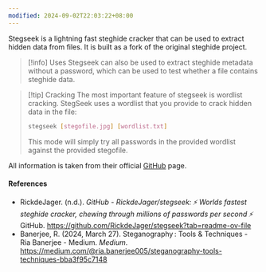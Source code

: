 ```yaml
---
modified: 2024-09-02T22:03:22+08:00
---
```

Stegseek is a lightning fast steghide cracker that can be used to extract hidden data from files. It is built as a fork of the original steghide project.

>[!info] Uses
>Stegseek can also be used to extract steghide metadata without a password, which can be used to test whether a file contains steghide data.

>[!tip] Cracking
>The most important feature of stegseek is wordlist cracking. StegSeek uses a wordlist that you provide to crack hidden data in the file:
>
>```bash
>stegseek [stegofile.jpg] [wordlist.txt]
>```
>
>This mode will simply try all passwords in the provided wordlist against the provided stegofile.

All information is taken from their official [GitHub](https://github.com/RickdeJager/stegseek?tab=readme-ov-file) page.

#### References
- RickdeJager. (n.d.). _GitHub - RickdeJager/stegseek: :zap: Worlds fastest steghide cracker, chewing through millions of passwords per second :zap:_ GitHub. https://github.com/RickdeJager/stegseek?tab=readme-ov-file
- Banerjee, R. (2024, March 27). Steganography : Tools & Techniques - Ria Banerjee - Medium. _Medium_. https://medium.com/@ria.banerjee005/steganography-tools-techniques-bba3f95c7148